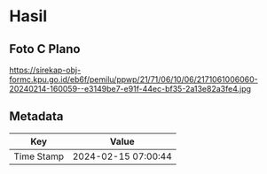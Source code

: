 # Hasil

## Foto C Plano

https://sirekap-obj-formc.kpu.go.id/eb6f/pemilu/ppwp/21/71/06/10/06/2171061006060-20240214-160059--e3149be7-e91f-44ec-bf35-2a13e82a3fe4.jpg


## Metadata

| Key        | Value               |
| ---------- | ------------------- |
| Time Stamp | 2024-02-15 07:00:44 |



